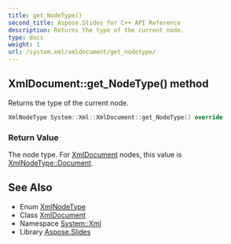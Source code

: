 ```yaml
---
title: get_NodeType()
second_title: Aspose.Slides for C++ API Reference
description: Returns the type of the current node.
type: docs
weight: 1
url: /system.xml/xmldocument/get_nodetype/
---
```

## XmlDocument::get_NodeType() method


Returns the type of the current node.

```cpp
XmlNodeType System::Xml::XmlDocument::get_NodeType() override
```


### Return Value

The node type. For [XmlDocument](../) nodes, this value is [XmlNodeType::Document](../../xmlnodetype/).

## See Also

* Enum [XmlNodeType](../../xmlnodetype/)
* Class [XmlDocument](../)
* Namespace [System::Xml](../../)
* Library [Aspose.Slides](../../../)